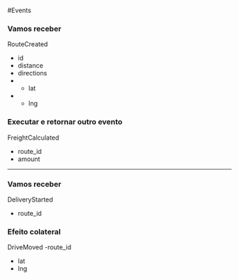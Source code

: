 #Events

### Vamos receber

RouteCreated

- id
- distance
- directions
- - lat
- - lng

### Executar e retornar outro evento

FreightCalculated

- route_id
- amount

---

### Vamos receber

DeliveryStarted

- route_id

### Efeito colateral

DriveMoved
-route_id

- lat
- lng
